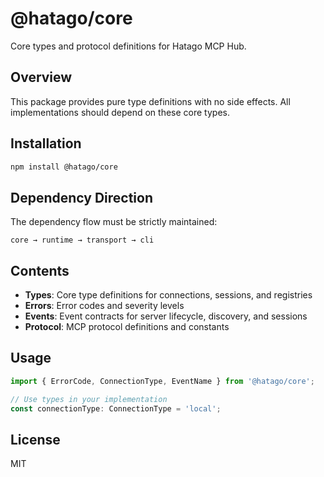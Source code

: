 # @hatago/core

Core types and protocol definitions for Hatago MCP Hub.

## Overview

This package provides pure type definitions with no side effects. All implementations should depend on these core types.

## Installation

```bash
npm install @hatago/core
```

## Dependency Direction

The dependency flow must be strictly maintained:

```
core → runtime → transport → cli
```

## Contents

- **Types**: Core type definitions for connections, sessions, and registries
- **Errors**: Error codes and severity levels
- **Events**: Event contracts for server lifecycle, discovery, and sessions
- **Protocol**: MCP protocol definitions and constants

## Usage

```typescript
import { ErrorCode, ConnectionType, EventName } from '@hatago/core';

// Use types in your implementation
const connectionType: ConnectionType = 'local';
```

## License

MIT
